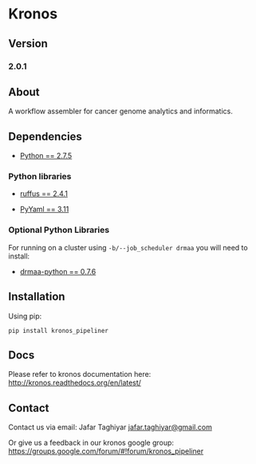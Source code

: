 # Kronos 

## Version

### 2.0.1

## About

A workflow assembler for cancer genome analytics and informatics.


## Dependencies

* [Python == 2.7.5](http://www.python.org)

### Python libraries

* [ruffus == 2.4.1](http://www.ruffus.org.uk/)

* [PyYaml == 3.11 ](http://pyyaml.org/)

### Optional Python Libraries

For running on a cluster using `-b/--job_scheduler drmaa` you will need to install:

* [drmaa-python == 0.7.6](http://drmaa-python.github.io)

## Installation

Using pip:

```
pip install kronos_pipeliner
```

## Docs

Please refer to kronos documentation here: <http://kronos.readthedocs.org/en/latest/>

## Contact
Contact us via email:
Jafar Taghiyar <jafar.taghiyar@gmail.com>

Or give us a feedback in our kronos google group:
<https://groups.google.com/forum/#!forum/kronos_pipeliner>
